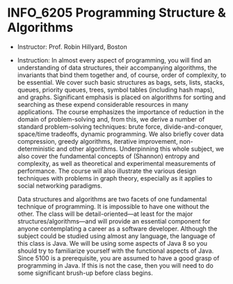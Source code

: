 # INFO_6205  Programming Structure & Algorithms

- Instructor: Prof. Robin Hillyard, Boston

- Instruction:
	 In almost every aspect of programming, you will find an understanding of data structures, their accompanying algorithms, the invariants that bind them together and, of course, order of complexity, to be essential. We cover such basic structures as bags, sets, lists, stacks, queues, priority queues, trees, symbol tables (including hash maps), and graphs. Significant emphasis is placed on algorithms for sorting and searching as these expend considerable resources in many applications. The course emphasizes the importance of reduction in the domain of problem-solving and, from this, we derive a number of standard problem-solving techniques: brute force, divide-and-conquer, space/time tradeoffs, dynamic programming. We also briefly cover data compression, greedy algorithms, iterative improvement, non-deterministic and other algorithms. Underpinning this whole subject, we also cover the fundamental concepts of (Shannon) entropy and complexity, as well as theoretical and experimental measurements of performance. The course will also illustrate the various design techniques with problems in graph theory, especially as it applies to social networking paradigms. 

	 Data structures and algorithms are two facets of one fundamental technique of programming. It is impossible to have one without the other. The class will be detail-oriented—at least for the major structures/algorithms—and will provide an essential component for anyone contemplating a career as a software developer. Although the subject could be studied using almost any language, the language of this class is Java. We will be using some aspects of Java 8 so you should try to familiarize yourself with the functional aspects of Java. Since 5100 is a prerequisite, you are assumed to have a good grasp of programming in Java. If this is not the case, then you will need to do some significant brush-up before class begins. 